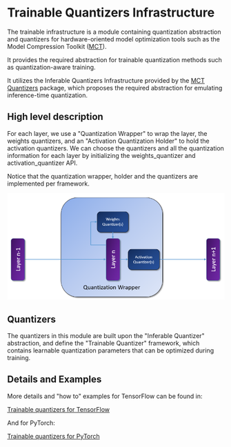 # Trainable Quantizers Infrastructure

The trainable infrastructure is a module containing quantization abstraction and quantizers for hardware-oriented model optimization tools such as the Model Compression Toolkit ([MCT](https://github.com/sony/model_optimization)).

It provides the required abstraction for trainable quantization methods such as quantization-aware training.

It utilizes the Inferable Quantizers Infrastructure provided by the [MCT Quantizers](https://github.com/sony/mct_quantizers) package, which proposes the required abstraction for emulating inference-time quantization.

## High level description

For each layer, we use a "Quantization Wrapper" to wrap the layer, the weights quantizers, and an "Activation Quantization Holder" to hold the activation quantizers. We can choose the quantizers and all the quantization information for each layer by initializing the weights_quantizer and activation_quantizer API.

Notice that the quantization wrapper, holder and the quantizers are implemented per framework.

<img src="../../docsrc/images/quantization_infra.png" width="700">

## Quantizers 
The quantizers in this module are built upon the "Inferable Quantizer" abstraction, and define the "Trainable Quantizer" framework, which contains learnable quantization parameters that can be optimized during training.

## Details and Examples

More details and "how to" examples for TensorFlow can be found in:

[Trainable quantizers for TensorFlow](keras/README.md)

And for PyTorch:

[Trainable quantizers for PyTorch](pytorch/README.md)

  



